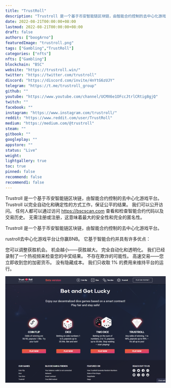 ```yaml
---
title: "TrustRoll"
description: "Trustroll 是一个基于币安智能链区块链，由智能合约控制的去中心化游戏平台。"
date: 2022-08-21T00:00:00+08:00
lastmod: 2022-08-21T00:00:00+08:00
draft: false
authors: ["boogArno"]
featuredImage: "trustroll.png"
tags: ["Gambling","TrustRoll"]
categories: ["nfts"]
nfts: ["Gambling"]
blockchain: "BSC"
website: "https://trustroll.win/"
twitter: "https://twitter.com/trustroll"
discord: "https://discord.com/invite/4nYtG6zUJY"
telegram: "https://t.me/trustroll_group"
github: ""
youtube: "https://www.youtube.com/channel/UCMX6e1OFccJtrlCRtig8gjQ"
twitch: ""
facebook: ""
instagram: "https://www.instagram.com/trustroll/"
reddit: "https://www.reddit.com/user/TrustRoll"
medium: "https://medium.com/@trustroll"
steam: ""
gitbook: ""
googleplay: ""
appstore: ""
status: "Live"
weight: 
lightgallery: true
toc: true
pinned: false
recommend: false
recommend1: false
---
```

Trustroll 是一个基于币安智能链区块链，由智能合约控制的去中心化游戏平台。 Trustroll 以完全自动化和确定性的方式工作，保证公平的结果。 我们可以公开访问。 任何人都可以通过访问 https://bscscan.com 查看和检查智能合约代码以及交易历史。 无需注册或注册，这意味着最大的安全性和完全的匿名性。

Trustroll 是一个基于币安智能链区块链，由智能合约控制的去中心化游戏平台。

rustroll去中心化游戏平台让你赢BNB。 它基于智能合约并具有许多优点：

您可以调整获胜机会。 机会越小——获胜越大。
完全自动化和透明化。 我们已经录制了一个热视频来检查您的中奖结果。 不存在欺诈的可能性。
高速交易——您立即收到您的加密货币。
没有隐藏成本。 我们只收取 1% 的费用来维持平台的运行。

![trustroll-dapp-gambling-bsc-image1_568e02ea7304f25f32ea44612e734055](trustroll-dapp-gambling-bsc-image1_568e02ea7304f25f32ea44612e734055.png)
